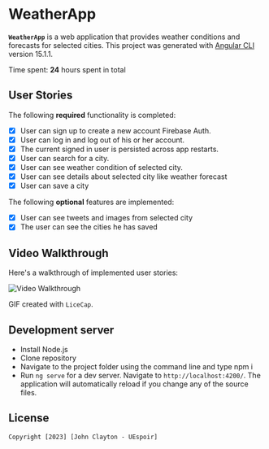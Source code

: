 # WeatherApp

**`WeatherApp`** is a web application that provides weather conditions and forecasts for selected cities.
This project was generated with [Angular CLI](https://github.com/angular/angular-cli) version 15.1.1.

Time spent: **24** hours spent in total

## User Stories

The following **required** functionality is completed:
- [x]  User can sign up to create a new account Firebase Auth.
- [x]  User can log in and log out of his or her account.
- [x]  The current signed in user is persisted across app restarts.
- [x]  User can search for a city.
- [x]  User can see weather condition of selected city.
- [x]  User can see details about selected city like weather forecast
- [x]  User can save a city

The following **optional** features are implemented:
- [x] User can see tweets and images from selected city
- [x] The user can see the cities he has saved

## Video Walkthrough

Here's a walkthrough of implemented user stories:

<img src='weather_app.gif' title='Video Walkthrough' width='' alt='Video Walkthrough' />

GIF created with `LiceCap`.

## Development server
* Install Node.js
* Clone repository
* Navigate to the project folder using the command line and type npm i
* Run `ng serve` for a dev server. Navigate to `http://localhost:4200/`. The application will automatically reload if you change any of the source files.

## License

    Copyright [2023] [John Clayton - UEspoir]

